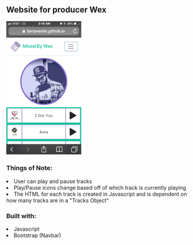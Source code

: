 <h2> Website for producer Wex </h2>

<img src="mixedByWex.jpg" width="200">


<h3> Things of Note: </h3>
<li> User can play and pause tracks </li>
<li> Play/Pause icons change based off of which track is currently playing </li>
<li> The HTML for each track is created in Javascript and is dependent on how many tracks are in a "Tracks Object" </li>

<h3> Built with: </h3>

<li> Javascript </li>
<li> Bootstrap (Navbar) </li>



